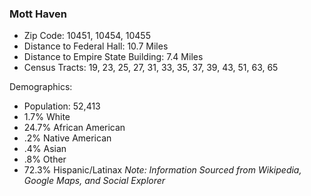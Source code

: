 ### Mott Haven


- Zip Code: 10451, 10454, 10455
- Distance to Federal Hall: 10.7 Miles
- Distance to Empire State Building: 7.4 Miles
- Census Tracts: 19, 23, 25, 27, 31, 33, 35, 37, 39, 43, 51, 63, 65


Demographics:
- Population: 52,413
- 1.7% White
- 24.7% African American
- .2% Native American
- .4% Asian
- .8% Other
- 72.3% Hispanic/Latinax
*Note: Information Sourced from Wikipedia, Google Maps, and Social Explorer*


<script src="https://embed.github.com/view/geojson/IvyBirch/honorsbike/master/map-2.geojson"></script>
